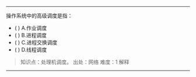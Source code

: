 ---
操作系统中的高级调度是指：
- ( ) A.作业调度 
- ( ) B.进程调度 
- ( ) C.进程交换调度 
- ( ) D.线程调度

> 知识点：处理机调度。
> 出处：网络
> 难度：1
> 解释

---